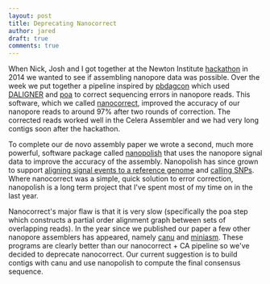 ```yaml
---
layout: post
title: Deprecating Nanocorrect
author: jared
draft: true
comments: true
---
```


When Nick, Josh and I got together at the Newton Institute [hackathon](2015-03-30-optimizing-hmm.md) in 2014 we wanted to see if assembling nanopore data was possible. Over the week we put together a pipeline inspired by [pbdagcon](https://github.com/PacificBiosciences/pbdagcon) which used [DALIGNER](https://github.com/thegenemyers/DALIGNER) and [poa](http://sourceforge.net/projects/poamsa/) to correct sequencing errors in nanopore reads. This software, which we called [nanocorrect](https://github.com/jts/nanocorrect), improved the accuracy of our nanopore reads to around 97\% after two rounds of correction. The corrected reads worked well in the Celera Assembler and we had very long contigs soon after the hackathon.

To complete our de novo assembly paper we wrote a second, much more powerful, software package called [nanopolish](https://github.com/jts/nanopolish) that uses the nanopore signal data to improve the accuracy of the assembly. Nanopolish has since grown to support [aligning signal events to a reference genome](2015-04-08-eventalign.md) and [calling SNPs](2016-02-03-ebola-snps.md). Where nanocorrect was a simple, quick solution to error correction, nanopolish is a long term project that I've spent most of my time on in the last year.

Nanocorrect's major flaw is that it is very slow (specifically the poa step which constructs a partial order alignment graph between sets of overlapping reads). In the year since we published our paper a few other nanopore assemblers has appeared, namely [canu](http://canu.readthedocs.org/en/latest/quick-start.html) and [miniasm](http://arxiv.org/abs/1512.01801). These programs are clearly better than our nanocorrect + CA pipeline so we've decided to deprecate nanocorrect. Our current suggestion is to build contigs with canu and use nanopolish to compute the final consensus sequence. 

